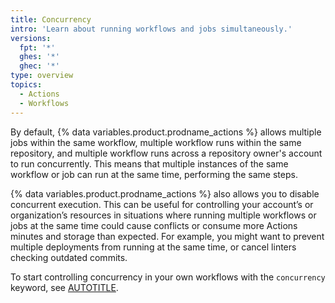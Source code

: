```yaml
---
title: Concurrency
intro: 'Learn about running workflows and jobs simultaneously.'
versions:
  fpt: '*'
  ghes: '*'
  ghec: '*'
type: overview
topics:
  - Actions
  - Workflows
---
```


By default, {% data variables.product.prodname_actions %} allows multiple jobs within the same workflow, multiple workflow runs within the same repository, and multiple workflow runs across a repository owner's account to run concurrently. This means that multiple instances of the same workflow or job can run at the same time, performing the same steps.

{% data variables.product.prodname_actions %} also allows you to disable concurrent execution. This can be useful for controlling your account’s or organization’s resources in situations where running multiple workflows or jobs at the same time could cause conflicts or consume more Actions minutes and storage than expected. For example, you might want to prevent multiple deployments from running at the same time, or cancel linters checking outdated commits.

To start controlling concurrency in your own workflows with the `concurrency` keyword, see [AUTOTITLE](/actions/how-tos/writing-workflows/choosing-when-your-workflow-runs/control-the-concurrency-of-workflows-and-jobs).
